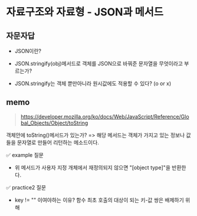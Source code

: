 # 자료구조와 자료형 - JSON과 메서드

## 자문자답
* JSON이란?
<!--javascript object notation의 약자로,
키-값쌍으로 이루어진 데이터 오브젝트를 교환하기 위해 사용하는 범용 데이터 포멧-->
* JSON.stringify(obj)메서드로 객체를 JSON으로 바꿔준 문자열을 무엇이라고 부르는가?
<!--JSON으로 인코딩된, 혹은 직렬화 된, 혹은 문자열 처리된 객체라고 부른다.-->
* JSON.stringify는 객체 뿐만아니라 원시값에도 적용할 수 있다? (o or x)
<!--o-->

## memo
> https://developer.mozilla.org/ko/docs/Web/JavaScript/Reference/Global_Objects/Object/toString

객체안에 toString()메서드가 있는가? => 해당 메서드는 객체가 가지고 있는 정보나 값들을 문자열로 만들어 리턴하는 메소드이다.

✅ example 질문
* 위 메서드가 사용자 지정 개체에서 재정의되지 않으면 "[object type]"을 반환한다.

✅ practice2 질문
* key != "" 이여야하는 이유? 함수 최초 호출의 대상이 되는 키-값 쌍은 배제하기 위해
